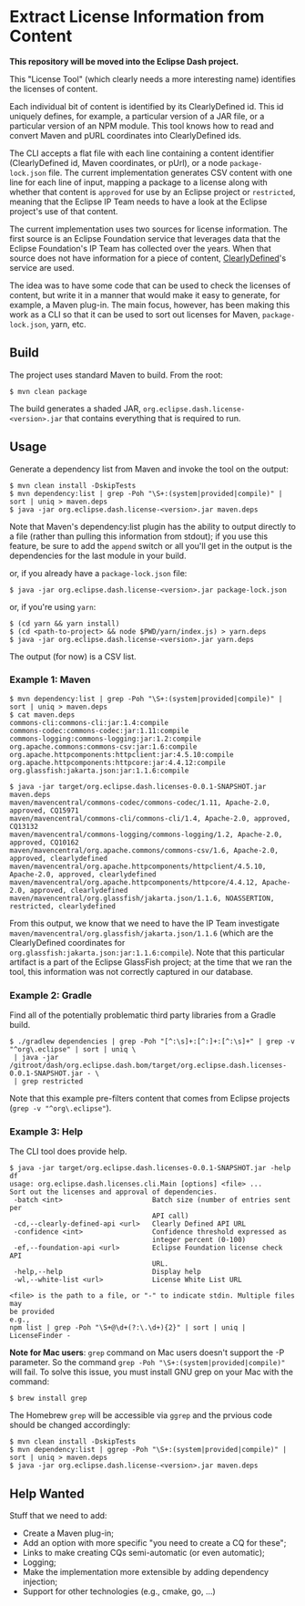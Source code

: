 # Extract License Information from Content

**This repository will be moved into the Eclipse Dash project.**

This "License Tool" (which clearly needs a more interesting name) identifies the licenses of content.

Each individual bit of content is identified by its ClearlyDefined id. This id uniquely defines, for example, a particular version of a JAR file, or a particular version of an NPM module. This tool knows how to read and convert Maven and pURL coordinates into ClearlyDefined ids. 

The CLI accepts a flat file with each line containing a content identifier (ClearlyDefined id, Maven coordinates, or pUrl), or a node `package-lock.json` file. The current implementation generates CSV content with one line for each line of input, mapping a package to a license along with whether that content is `approved` for use by an Eclipse project or `restricted`, meaning that the Eclipse IP Team needs to have a look at the Eclipse project's use of that content.

The current implementation uses two sources for license information. The first source is an Eclipse Foundation service that leverages data that the Eclipse Foundation's IP Team has collected over the years. When that source does not have information for a piece of content, [ClearlyDefined](https://clearlydefined.io/)'s service are used. 

The idea was to have some code that can be used to check the licenses of content, but write it in a manner that would make it easy to generate, for example, a Maven plug-in. The main focus, however, has been making this work as a CLI so that it can be used to sort out licenses for Maven, `package-lock.json`, yarn, etc.

## Build

The project uses standard Maven to build. From the root:

```
$ mvn clean package
```

The build generates a shaded JAR, `org.eclipse.dash.license-<version>.jar` that contains 
everything that is required to run.

## Usage

Generate a dependency list from Maven and invoke the tool on the output:

```
$ mvn clean install -DskipTests
$ mvn dependency:list | grep -Poh "\S+:(system|provided|compile)" | sort | uniq > maven.deps
$ java -jar org.eclipse.dash.license-<version>.jar maven.deps
```

Note that Maven's dependency:list plugin has the ability to output directly to a file 
(rather than pulling this information from stdout); if you use this feature, be sure to 
add the `append` switch or all you'll get in the output is the dependencies for the last 
module in your build.

or, if you already have a `package-lock.json` file:

```
$ java -jar org.eclipse.dash.license-<version>.jar package-lock.json
```

or, if you're using `yarn`:

```
$ (cd yarn && yarn install)
$ (cd <path-to-project> && node $PWD/yarn/index.js) > yarn.deps
$ java -jar org.eclipse.dash.license-<version>.jar yarn.deps
```

The output (for now) is a CSV list.

### Example 1: Maven

```
$ mvn dependency:list | grep -Poh "\S+:(system|provided|compile)" | sort | uniq > maven.deps
$ cat maven.deps
commons-cli:commons-cli:jar:1.4:compile
commons-codec:commons-codec:jar:1.11:compile
commons-logging:commons-logging:jar:1.2:compile
org.apache.commons:commons-csv:jar:1.6:compile
org.apache.httpcomponents:httpclient:jar:4.5.10:compile
org.apache.httpcomponents:httpcore:jar:4.4.12:compile
org.glassfish:jakarta.json:jar:1.1.6:compile

$ java -jar target/org.eclipse.dash.licenses-0.0.1-SNAPSHOT.jar maven.deps
maven/mavencentral/commons-codec/commons-codec/1.11, Apache-2.0, approved, CQ15971
maven/mavencentral/commons-cli/commons-cli/1.4, Apache-2.0, approved, CQ13132
maven/mavencentral/commons-logging/commons-logging/1.2, Apache-2.0, approved, CQ10162
maven/mavencentral/org.apache.commons/commons-csv/1.6, Apache-2.0, approved, clearlydefined
maven/mavencentral/org.apache.httpcomponents/httpclient/4.5.10, Apache-2.0, approved, clearlydefined
maven/mavencentral/org.apache.httpcomponents/httpcore/4.4.12, Apache-2.0, approved, clearlydefined
maven/mavencentral/org.glassfish/jakarta.json/1.1.6, NOASSERTION, restricted, clearlydefined
```

From this output, we know that we need to have the IP Team investigate 
`maven/mavencentral/org.glassfish/jakarta.json/1.1.6` (which are the ClearlyDefined coordinates 
for `org.glassfish:jakarta.json:jar:1.1.6:compile`). Note that this particular artifact is a part 
of the Eclipse GlassFish project; at the time that we ran the tool, this information was not correctly 
captured in our database.

### Example 2: Gradle

Find all of the potentially problematic third party libraries from a Gradle build.

```
$ ./gradlew dependencies | grep -Poh "[^:\s]+:[^:]+:[^:\s]+" | grep -v "^org\.eclipse" | sort | uniq \
 | java -jar /gitroot/dash/org.eclipse.dash.bom/target/org.eclipse.dash.licenses-0.0.1-SNAPSHOT.jar - \
 | grep restricted
```
 
Note that this example pre-filters content that comes from Eclipse projects (`grep -v "^org\.eclipse"`).
 
### Example 3: Help

The CLI tool does provide help.

```
$ java -jar target/org.eclipse.dash.licenses-0.0.1-SNAPSHOT.jar -help df
usage: org.eclipse.dash.licenses.cli.Main [options] <file> ...
Sort out the licenses and approval of dependencies.
 -batch <int>                      Batch size (number of entries sent per
                                   API call)
 -cd,--clearly-defined-api <url>   Clearly Defined API URL
 -confidence <int>                 Confidence threshold expressed as
                                   integer percent (0-100)
 -ef,--foundation-api <url>        Eclipse Foundation license check API
                                   URL.
 -help,--help                      Display help
 -wl,--white-list <url>            License White List URL

<file> is the path to a file, or "-" to indicate stdin. Multiple files may
be provided
e.g.,
npm list | grep -Poh "\S+@\d+(?:\.\d+){2}" | sort | uniq | LicenseFinder -
```

**Note for Mac users**: `grep` command on Mac users doesn't support the -P parameter. So the command `grep -Poh "\S+:(system|provided|compile)"`
will fail. To solve this issue, you must install GNU grep on your Mac with the command:
```
$ brew install grep
```
The Homebrew `grep` will be accessible via `ggrep` and the prvious code should be changed accordingly:

```
$ mvn clean install -DskipTests
$ mvn dependency:list | ggrep -Poh "\S+:(system|provided|compile)" | sort | uniq > maven.deps
$ java -jar org.eclipse.dash.license-<version>.jar maven.deps
```


## Help Wanted

Stuff that we need to add:

* Create a Maven plug-in;
* Add an option with more specific "you need to create a CQ for these";
* Links to make creating CQs semi-automatic (or even automatic);
* Logging;
* Make the implementation more extensible by adding dependency injection;
* Support for other technologies (e.g., cmake, go, ...)
